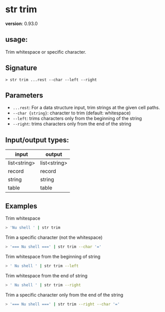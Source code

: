# str trim

**version**: 0.93.0

## **usage**:

Trim whitespace or specific character.

## Signature

`> str trim ...rest --char --left --right`

## Parameters

- `...rest`: For a data structure input, trim strings at the given cell paths.
- `--char {string}`: character to trim (default: whitespace)
- `--left`: trims characters only from the beginning of the string
- `--right`: trims characters only from the end of the string

## Input/output types:

| input          | output         |
| -------------- | -------------- |
| list\<string\> | list\<string\> |
| record         | record         |
| string         | string         |
| table          | table          |

## Examples

Trim whitespace

```bash
> 'Nu shell ' | str trim
```

Trim a specific character (not the whitespace)

```bash
> '=== Nu shell ===' | str trim --char '='
```

Trim whitespace from the beginning of string

```bash
> ' Nu shell ' | str trim --left
```

Trim whitespace from the end of string

```bash
> ' Nu shell ' | str trim --right
```

Trim a specific character only from the end of the string

```bash
> '=== Nu shell ===' | str trim --right --char '='
```
